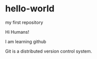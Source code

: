 # hello-world
my first repository

Hi Humans!

I am learning github

Git is a distributed version control system.
